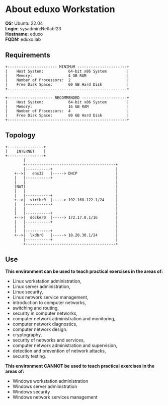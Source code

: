 # About eduxo Workstation

**OS:** Ubuntu 22.04  
**Login:** sysadmin:Netlab!23  
**Hostname:** eduxo  
**FQDN:** eduxo.lab 


## Requirements

```
+---------------------- MINIMUM ----------------------+
|    Host System:           64-bit x86 System         |
|    Memory:                4 GB RAM                  |
|    Number of Processors:  2                         |
|    Free Disk Space:       60 GB Hard Disk           |
+-----------------------------------------------------+

+-------------------- RECOMMENDED --------------------+
|    Host System:           64-bit x86 System         |
|    Memory:                16 GB RAM                 |
|    Number of Processors:  4                         |
|    Free Disk Space:       80 GB Hard Disk           |
+-----------------------------------------------------+
```


## Topology 
```
+----------------+
|    INTERNET    |
+----------------+
        |
        +----------------------------------------+
        |-----------+                            |
    +-->|   ens32   |-----> DHCP                 |
    |   |-----------+                            |
    |   |                                        |
    [NAT]                                        |
    |   |                                        |                               
    |   |-----------+                            |
    +-->|  virtbr0  |-----> 192.168.122.1/24     |
    |   |-----------+                            |
    |   |                                        |                                  
    |   |-----------+                            |
    +-->|  docker0  |-----> 172.17.0.1/16        |
    |   |-----------+                            |
    |   |                                        |                                  
    |   |-----------+                            |
    +-->|  lxdbr0   |-----> 10.20.30.1/24        |
        |-----------+                            |
        +----------------------------------------+
```


## Use 

**This environment can be used to teach practical exercises in the areas of:**
- Linux workstation administration,
- Linux server administration,
- Linux security,
- Linux network service management,
- introduction to computer networks,
- switching and routing,
- security in computer networks,
- computer network administration and monitoring,
- computer network diagnostics,
- computer network design.
- cryptography,
- security of networks and services,
- computer network administration and supervision,
- detection and prevention of network attacks,
- security testing.

**This environment CANNOT be used to teach practical exercises in the areas of:**
- Windows workstation administration
- Windows server administration
- Windows security
- Windows network services management
